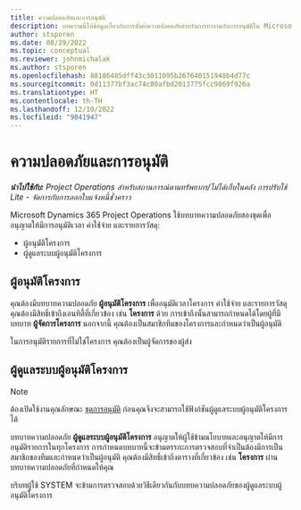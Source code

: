 ```yaml
---
title: ความปลอดภัยและการอนุมัติ
description: บทความนี้ให้ข้อมูลเกี่ยวกับการตั้งค่าความปลอดภัยสำหรับการทำงานกับการอนุมัติใน Microsoft Dynamics 365 Project Operations
author: stsporen
ms.date: 08/29/2022
ms.topic: conceptual
ms.reviewer: johnmichalak
ms.author: stsporen
ms.openlocfilehash: 88186485dff43c3011095b267640151948b4d77c
ms.sourcegitcommit: 0d11377bf3ac74c80afbd2013775fcc9869f926a
ms.translationtype: HT
ms.contentlocale: th-TH
ms.lasthandoff: 12/10/2022
ms.locfileid: "9841947"
---
```

# <a name="security-and-approvals"></a>ความปลอดภัยและการอนุมัติ

_**นำไปใช้กับ:** Project Operations สำหรับสถานการณ์ตามทรัพยากร/ไม่ได้เก็บในคลัง การปรับใช้ Lite - จัดการกับการออกใบแจ้งหนี้ชั่วคราว_

Microsoft Dynamics 365 Project Operations ใช้บทบาทความปลอดภัยสองชุดเพื่ออนุญาตให้มีการอนุมัติเวลา ค่าใช้จ่าย และรายการวัสดุ:

- ผู้อนุมัติโครงการ
- ผู้ดูแลระบบผู้อนุมัติโครงการ

## <a name="project-approver"></a>ผู้อนุมัติโครงการ

คุณต้องมีบทบาทความปลอดภัย **ผู้อนุมัติโครงการ** เพื่ออนุมัติเวลาโครงการ ค่าใช้จ่าย และรายการวัสดุ คุณต้องมีสิทธิ์เข้าถึงเอนทิตี้ที่เกี่ยวข้อง เช่น **โครงการ** ด้วย การเข้าถึงนั้นสามารถกำหนดได้โดยผู้ที่มีบทบาท **ผู้จัดการโครงการ** นอกจากนี้ คุณต้องเป็นสมาชิกทีมของโครงการและกำหนดว่าเป็นผู้อนุมัติ

ในการอนุมัติรายการที่ไม่ใช่โครงการ คุณต้องเป็นผู้จัดการของผู้ส่ง

## <a name="project-approver-admin"></a>ผู้ดูแลระบบผู้อนุมัติโครงการ

> [!NOTE]
> ต้องเปิดใช้งานคุณลักษณะ [ชุดการอนุมัติ](approval-sets.md) ก่อนคุณจึงจะสามารถใช้ฟังก์ชันผู้ดูแลระบบผู้อนุมัติโครงการได้

บทบาทความปลอดภัย **ผู้ดูแลระบบผู้อนุมัติโครงการ** อนุญาตให้ผู้ใช้ข้ามนโยบายและอนุญาตให้มีการอนุมัติรายการในทุกโครงการ การกำหนดบทบาทนี้จะข้ามตรรกะการตรวจสอบที่จำเป็นต้องมีการเป็นสมาชิกของทีมและกำหนดว่าเป็นผู้อนุมัติ คุณต้องมีสิทธิ์เข้าถึงตารางที่เกี่ยวข้อง เช่น **โครงการ** ผ่านบทบาทความปลอดภัยที่กำหนดให้คุณ

บริบทผู้ใช้ SYSTEM จะข้ามการตรวจสอบด้วยวิธีเดียวกันกับบทบความปลอดภัยของผู้ดูแลระบบผู้อนุมัติโครงการ
